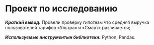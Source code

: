# Проект по исследованию 

***Краткий вывод:*** Провели проверку гипотезы что средняя выручка пользователей тарифов «Ультра» и «Смарт» различается;

***Используемые инструментыи библиотеки:*** Python, Pandas. 

 

